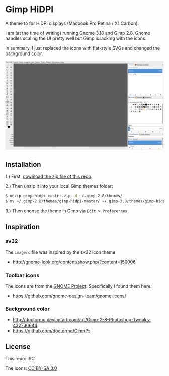 # Gimp HiDPI

A theme to for HiDPI displays (Macbook Pro Retina / X1 Carbon).

I am (at the time of writing) running Gnome 3.18 and Gimp 2.8. Gnome handles
scaling the UI pretty well but Gimp is lacking with the icons.

In summary, I just replaced the icons with flat-style SVGs and changed the
background color. 

![preview](preview.png)


## Installation

1.) First, [download the zip file of this
repo](https://github.com/jedireza/gimp-hidpi/archive/master.zip).

2.) Then unzip it into your local Gimp themes folder:

```bash
$ unzip gimp-hidpi-master.zip -d ~/.gimp-2.8/themes/
$ mv ~/.gimp-2.8/themes/gimp-hidpi-master/ ~/.gimp-2.8/themes/gimp-hidpi/
```

3.) Then choose the theme in Gimp via `Edit > Preferences`.


## Inspiration

### sv32

The `imagerc` file was inspired by the sv32 icon theme:

 - http://gnome-look.org/content/show.php/?content=150006

### Toolbar icons

The icons are from the [GNOME Project](http://www.gnome.org). Specifically I
found them here:

 - https://github.com/gnome-design-team/gnome-icons/

### Background color

 - http://doctormo.deviantart.com/art/Gimp-2-8-Photoshop-Tweaks-432736644
 - https://github.com/doctormo/GimpPs


## License

This repo: ISC

The icons: [CC BY-SA 3.0](http://creativecommons.org/licenses/by-sa/3.0/)
